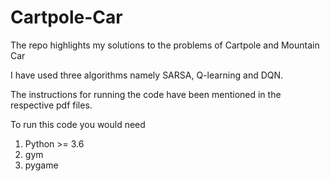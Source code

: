 # Cartpole-Car
The repo highlights my solutions to the problems of Cartpole and Mountain Car

I have used three algorithms namely SARSA, Q-learning and DQN. 

The instructions for running the code have been mentioned in the respective pdf files. 

To run this code you would need 
1. Python >= 3.6
2. gym
3. pygame
